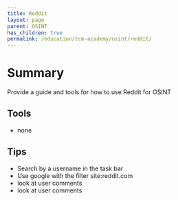 ```yaml
---
title: Reddit
layout: page
parent: OSINT
has_children: true
permalink: /education/tcm-academy/osint/reddit/
---
```


# Summary

Provide a guide and tools for how to use Reddit for OSINT

## Tools

- none

## Tips

- Search by a username in the task bar
- Use google with the filter site:reddit.com
- look at user comments
- look at user comments
